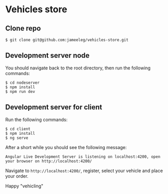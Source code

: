 # Vehicles store

## Clone repo
`$ git clone git@github.com:jameeleg/vehicles-store.git`

## Development server node

You should navigate back to the root directory, then run the following commands:
```
$ cd nodeserver
$ npm install
$ npm run dev
```

## Development server for client
Run the following commands:
```
$ cd client
$ npm install
$ ng serve
```

After a short while you should see the following message:

```Angular Live Development Server is listening on localhost:4200, open your browser on http://localhost:4200/```


Navigate to `http://localhost:4200/`, register, select your vehicle and place your order.

Happy "vehicling"

